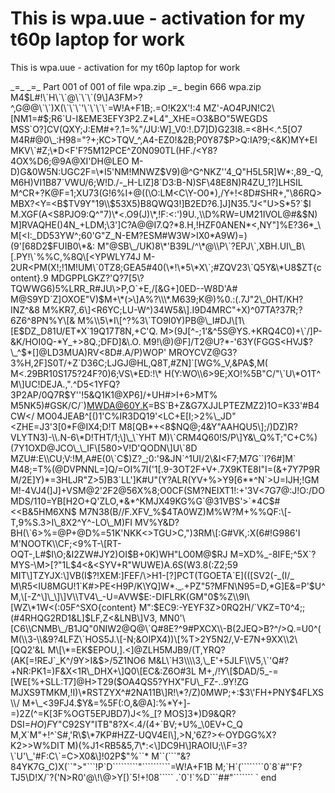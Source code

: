 # This is wpa.uue - activation for my t60p laptop for work

This is wpa.uue - activation for my t60p laptop for work

\_=\_
\_=\_ Part 001 of 001 of file wpa.zip
\_=\_
begin 666 wpa.zip
M4$L#!\`H\`\`@\`\`\`(9\]A3FM>?^,G@@\`\`)X(\`\`\`'\`\`\`\`=W!A+F1B;.=O!K2X'!:4
MZ'-AO4PJN!C2\[NM1=#$;R6\`U-I&EME3EFY3P2.Z\*L4"\_XHE=O3&BO"5WEGDS
MSS\`O?\]CV(QXY;J:EM#+?.1=%"/JU:W\]\_V0:!.D7\]D)G23I8.=<8H<.^.5\[O7
M4R#@0\\\_:H98="?+;KC>TQV\_^,A4-EZ0!&2B;P0Y87$P>Q:IA?9;<&K)MY+EI
MKV\`#Z;\*D<F'F?5M12PCE^Z0N090TL(HF./<Y8?4OX%D6;@9A@XI'DH@LEO
M-D)G&0W5N:UGC2F=\*I5'NM!MNWZ$V9)@^G^NKZ''4\_Q"H5L5R\]W\*:,89\_-Q,
M6H)VI1B87\`VWU/6;W!D./-\_H-LIZ\]8\`D3:B-N)SF\\48E8N)R4ZU\_1?\]LHSIL
M^CR+?K@F=1;XU73(G!6%I+@((\\O:LM<C\\Y-O0\*),/Y+!<8D#SHR+,"\\86RQ>
MBX?<Y=<B$TV9Y"19\\$53X5)B8QWQ3!\]B2ED?6.\]J\]N35."J<"U>S\*5?\`$I
M.XGF(A<S8PJO9:Q^"7)\*<.O9(J)\*,!F:<:')9U.,\\D%RW=UM21IVOL@#&$N)
M\]RVAQHE()4N\_+LDM;\\3'\]C?A@@I7.Q?\*8.H,!HZF0ANEN\*<,NY"\]%E?36\*\_\\
M\[<I:\_DD53YW^;60'G"Z\_N-EM?ESM#W3W>IX0\*A9W)=)(9'\[68D2$FUIB0\*&:
M"@SB\_/UK)8\*'B39L/^\*@\\P\`?EPJ\`,XBH.UI\_B\[.PY!\`%%C,%8Q\[<YPWLY74J
M-2UR<PM(X!;!1M!UM\`0TZ8;GEA5#40(\*!\*5\*X\`;#ZQV23\`Q5Y&\*U8$ZT{content}.9
MDGPPLGKZ?'Q?7\[5\\?TQWWG6)5%LRR\_R#JU\\>P,O\`+E,/\[&G+\]0ED--W8D'A#
M@S9YD\`Z\]OXOE"V)$M+\*(>\]A%?\\\*.M639;K@)%0.:(.7J"2\_0HT/KH?INZ^&8
M%KR7,.6\]<R6YC;LU-W^)34W5&\].I9D4MRC"+X)^07TA?37R;?6Z6^8PN%Y\[&
M%\\5\*I\[^?%3\`TO9I0Y)PB@\_I#DJ\[1\[E$DZ\_D81U/ET\*X\`19Q$17T$8N,+C'Q.
M>(9J\[^-;1'&^5S@YS.+KRQ4C0)+\\\`/\]P-&K/HOI0Q-\*Y\_+>8Q.;DFD\]&\\.O.
M9!\\@)@F\]/T2@U?\*-'63Y(FGGS<HVJ$?\_^$\*\[\]@LD3MUA)RV<8D#.A/P)WOP'
MROYCVZ@G3?3%H,2F\]S0T/+Z\`D36C;LJGJ@HL,Q8T,#ZN\]\`\[WG%\_V,&PA$,M(
M<.29BR10S175?24F?0)6;VS\*ED:!\*
H(Y:WO\\6>9E;XO!%5B"C/"\`U\*O1T^
M\]UC!DEJA.,".^D5<1YFQ?3P2AP/0Q7R$Y''!5&Q1K1@XP6\]/+UH#>I+6>MT%
M5NK5)#GSK/C/\`)MWDA@60Y.K=BS\`B+Z&G7XJJLPTEZMZ2)1O=K33'#B4CW</
MO04JEAB^\[()1'C%IR3DQ19'<LC+E\[I;>2%\\\_JD"<ZHE=J3'3\[0\*F@IX4;D!T
M8\[QB\*+<8$NQ@;4&Y"AAHQU5\];/)DZ)R?VLYTN3)-\\.N-6\*D!THT/1;\]\_\`YHT
M)\`CRM4Q60!S/P\]Y&\_Q%T;"C+C%)(7Y1OXD@JCO\_\_IF\[580>V!D'QODN\]U\`8D
MZU#:E\\CU;V:!M,A#E(0\`C$)Z?\_;0:'9&JN\`^1UI/2\\&I<F7;M7G\`\`I?6#\]M\`
M48;=T%(@DVPNNL=\]Q/=OI%7I('1\[.9-3OT2F+V+.7X9KTE8I"I=(&+7Y7P9R
M/2E\]Y)\*=3HLJR"Z>5)B3\`LL'\]K#U"(Y?ALR(YV+%>Y9\[6\*\*^N\`>U=IJH;!GM
M!-4VJ4(\]J\]+VSM@2'2F2@56X%8;O0CF(SM?NEIXT1!:+'3V<7G7@:J!O:/DO
MDS/110=YB\[H2O+Q'ZLO,\*&\*^KMJX49KG%G\`@31VBS'>\`\*4C$#<<B&5HM6XN$
M7N38(B//F.XFV\_%$4TA0WZ)M%W?M+%%QF:\[-T,9%S.3>I\_8X2^Y^-LO\_M)FI
MV%Y&D?BH(\`6>%=@P+@D%=51K'NKK<>TGU>C,")3RM\[:G#VK,:X(6#!G986'I
M'NOOTK\\CF;<9%T-\[RT-OQT-,L#$I\\O;&I2ZW#JY2)OI$B+0K)WH"LO0M@$RJ
M=XD%\_-8IFE;^5X\`?MYS-\\M>\[?"1L$4<&<SYV+R"WUWE)A.6S(W3.8(:Z2;59
MIT\]TZYJX:\]VB(I$?!XEM:\]FEF/\\>H1-\[?\]PCT(TGOETA\`E\]((\[SV2(-\_(I/\_
M\\R5<IU8MGU!1\`K#>PE<H9P/K\\YQ\]W\*.\_.+PZ"5?MFN\\N95=D,\*G\]E&=P'$U^
M,\[-Z^\]\_\]\]V\\TV4\_-U=AVW$E:-DIFLRK(GM"0$%Z\\9I\[WZ\*1W<(:05F^SXO{content}
M":$EC9:-YEYF3Z>0RQ2H/\`VKZ=T0^4;;(#4RHQG2RD1&L\]$LF,Z<&LNB\]V3,
MN0'\[C6\\CNMB\_/B1JQ"0NIW2@Q@\`Q#8E?^9#PXCX\\-B(2JEQ>B?^/>Q.=U0^(
M(\\3-\\&9?4LFZ\`HOS5J.\[-N;&OIPX4))\[%T>2Y5N2/,V-E7N+9XX\\2\[QQ2'&L
M\[\*=EK$EPOU,\].<\]@ZLH5MJB9/(T,YRQ?(AK\[=!REJ\`\_K^/9Y>I&$>/5Z1NO6
M&L\`H3\\\\3,\_E'+5JLF\\V5,\`'Q#?+NR:PK1=)F&X<1R\_DHX+\]Q0\[EC&:Z6O#3L
M+,/!Y\[$DAD/5\_-=\[WE\[%+SLL:T7\]@H>T29($OA4QS5?YHX"FU\_FZ-..9Y!ZG
MJXS9TMKM,!I)\*RSTZYX^#2NA11B\]R!\*?/Z)0MWP;+:$3\\'FH+PNY$4FLXS\\/
M+\_<39FJ4.$Y&=%5F(:O,&@A\]:%\*Y+\]-=)2Z(^=K\[3F%OGT5EPJBD7)J<%\_\[?
MOS\]3\*)D9&QR?DSI=$HO)F$Y"C92SY"ITB"8?X<.4/(4+\`BV;+U%\_\\0EV+C\_Q
M,X\`M"+!^\`S#,'R\\$\*7KP#HZZ-UQV4EI\],>N,'6Z?><-OYDGG%X?K2>>W%DIT
M)(%J1<RB5&5,7\*:<\]DC9H\]RAOIU;\\F=3?\`U'\_'#F:C\`=C>X0&\]!02P$"%\`\`\*
M\`\`(\`\`\`"&?84YK7G\_C)X(\`\`">"\`\`\`!P\`D\`\`\`\`\`\`\`\`\`"\`\`\`\`\`\`\`\`\`\`=W!A+F1B
M;\`H\`(\`\`\`\`\`\`\`\`0\`8\`#"'F?TJ5\\D!X/\`?('N>R0'@\\!\\@>Y\[)\`5!+!08\`\`\`\`\`
.\`0\`!\`%D\`\`\`##"\`\`\`\`\`\`\`
\`
end
